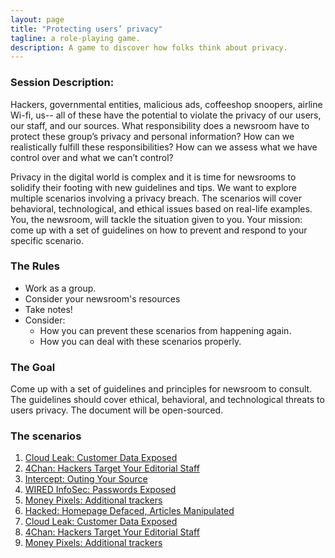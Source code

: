 ```yaml
---
layout: page
title: "Protecting users’ privacy"
tagline: a role-playing game.
description: A game to discover how folks think about privacy.
---
```


### Session Description:

Hackers, governmental entities, malicious ads, coffeeshop snoopers, airline Wi-fi, us-- all of these have the potential to violate the privacy of our users, our staff, and our sources. What responsibility does a newsroom have to protect these group’s privacy and personal information? How can we realistically fulfill these responsibilities? How can we assess what we have control over and what we can’t control?

Privacy in the digital world is complex and it is time for newsrooms to solidify their footing with new guidelines and tips. We want to explore multiple scenarios involving a privacy breach. The scenarios will cover behavioral, technological, and ethical issues based on real-life examples. You, the newsroom, will tackle the situation given to you. Your mission: come up with a set of guidelines on how to prevent and respond to your specific scenario.

### The Rules

+ Work as a group.
+ Consider your newsroom's resources
+ Take notes!
+ Consider:
  + How you can prevent these scenarios from happening again.
  + How you can deal with these scenarios properly.

### The Goal
Come up with a set of guidelines and principles for newsroom to consult. The guidelines should cover ethical, behavioral, and technological threats to users privacy. The document will be open-sourced.

### The scenarios

1. [Cloud Leak: Customer Data Exposed](./scenarios/01-cloud-leak-1.html)
1. [4Chan: Hackers Target Your Editorial Staff](./scenarios/03-hackers-target-1.html)
1. [Intercept: Outing Your Source](./scenarios/07-outing-your-source-1.html)
1. [WIRED InfoSec: Passwords Exposed](./scenarios/09-passwords-exposed-1.html)
1. [Money Pixels: Additional trackers](./scenarios/06-money-pixels-2.html)
1. [Hacked: Homepage Defaced, Articles Manipulated](./scenarios/11-homepage-hacked-1.html)
1. [Cloud Leak: Customer Data Exposed](./scenarios/02-cloud-leak-2.html)
1. [4Chan: Hackers Target Your Editorial Staff](./scenarios/04-hackers-target-2.html)
1. [Money Pixels: Additional trackers](./scenarios/05-money-pixels-1.html)

